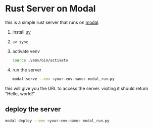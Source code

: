 # Rust Server on Modal

this is a simple rust server that runs on [modal](https://modal.com).

1. install [uv](https://docs.astral.sh/uv/getting-started/installation/)

2. `uv sync`

3. activate venv

   ```bash
   source .venv/bin/activate
   ```

4. run the server

   ```bash
   modal serve --env <your-env-name> modal_run.py
   ```

this will give you the URL to access the server. visiting it should return "Hello, world!"

## deploy the server

```bash
modal deploy --env <your-env-name> modal_run.py
```

